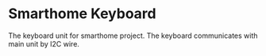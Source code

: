 # Smarthome Keyboard

The keyboard unit for smarthome project. The keyboard communicates with main unit by I2C wire.
